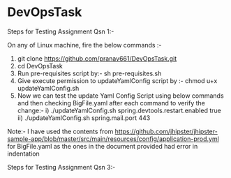 # DevOpsTask

Steps for Testing Assignment Qsn 1:-

On any of Linux machine, fire the below commands :-

1) git clone https://github.com/pranav661/DevOpsTask.git
2) cd DevOpsTask
3) Run pre-requisites script by:-  sh pre-requisites.sh
4) Give execute permission to updateYamlConfig script by :-  chmod u+x updateYamlConfig.sh
5) Now we can test the update Yaml Config Script using below commands and then checking BigFile.yaml after each command to verify the change:-
   i)  ./updateYamlConfig.sh spring.devtools.restart.enabled true                                                                                                        
   ii) ./updateYamlConfig.sh spring.mail.port 443

Note:- I have used the contents from https://github.com/jhipster/jhipster-sample-app/blob/master/src/main/resources/config/application-prod.yml for BigFile.yaml as the ones in the document provided had error in indentation



Steps for Testing Assignment Qsn 3:-

